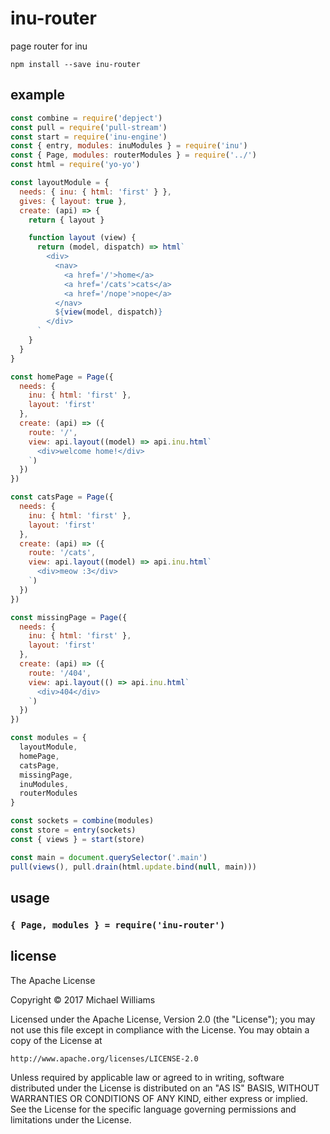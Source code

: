 # inu-router

page router for inu

```shell
npm install --save inu-router
```

## example

```js
const combine = require('depject')
const pull = require('pull-stream')
const start = require('inu-engine')
const { entry, modules: inuModules } = require('inu')
const { Page, modules: routerModules } = require('../')
const html = require('yo-yo')

const layoutModule = {
  needs: { inu: { html: 'first' } },
  gives: { layout: true },
  create: (api) => {
    return { layout }

    function layout (view) {
      return (model, dispatch) => html`
        <div>
          <nav>
            <a href='/'>home</a>
            <a href='/cats'>cats</a>
            <a href='/nope'>nope</a>
          </nav>
          ${view(model, dispatch)}
        </div>
      `
    }
  }
}

const homePage = Page({
  needs: {
    inu: { html: 'first' },
    layout: 'first'
  },
  create: (api) => ({
    route: '/',
    view: api.layout((model) => api.inu.html`
      <div>welcome home!</div>
    `)
  })
})

const catsPage = Page({
  needs: {
    inu: { html: 'first' },
    layout: 'first'
  },
  create: (api) => ({
    route: '/cats',
    view: api.layout((model) => api.inu.html`
      <div>meow :3</div>
    `)
  })
})

const missingPage = Page({
  needs: {
    inu: { html: 'first' },
    layout: 'first'
  },
  create: (api) => ({
    route: '/404',
    view: api.layout(() => api.inu.html`
      <div>404</div>
    `)
  })
})

const modules = {
  layoutModule,
  homePage,
  catsPage,
  missingPage,
  inuModules,
  routerModules
}

const sockets = combine(modules)
const store = entry(sockets)
const { views } = start(store)

const main = document.querySelector('.main')
pull(views(), pull.drain(html.update.bind(null, main)))
```

## usage

### `{ Page, modules } = require('inu-router')`

## license

The Apache License

Copyright &copy; 2017 Michael Williams

Licensed under the Apache License, Version 2.0 (the "License");
you may not use this file except in compliance with the License.
You may obtain a copy of the License at

    http://www.apache.org/licenses/LICENSE-2.0

Unless required by applicable law or agreed to in writing, software
distributed under the License is distributed on an "AS IS" BASIS,
WITHOUT WARRANTIES OR CONDITIONS OF ANY KIND, either express or implied.
See the License for the specific language governing permissions and
limitations under the License.
